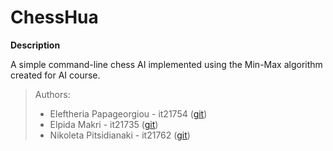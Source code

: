 # ChessHua

**Description**

A simple command-line chess AI implemented using the Min-Max algorithm created for AI course.

>Authors:
>- Eleftheria Papageorgiou - it21754 ([git](https://github.com/Eleftheria-99))
>- Elpida Makri - it21735 ([git](https://github.com/Elpida99))
>- Nikoleta Pitsidianaki - it21762 ([git](https://github.com/nicolepits))

